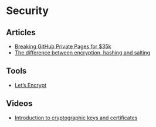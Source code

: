 # Security

## Articles

- [Breaking GitHub Private Pages for $35k](https://robertchen.cc/blog/2021/04/03/github-pages-xss)
- [The difference between encryption, hashing and salting](https://www.thesslstore.com/blog/difference-encryption-hashing-salting/)

## Tools

- [Let’s Encrypt](https://letsencrypt.org/)

## Videos

- [Introduction to cryptographic keys and certificates](https://www.youtube.com/watch?v=q9vu6_2r0o4)

